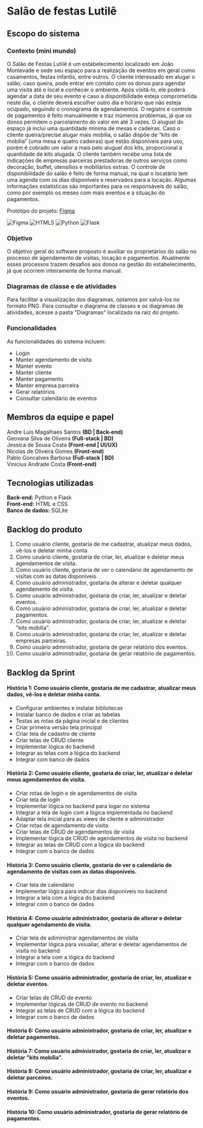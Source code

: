 # Salão de festas Lutilê
## Escopo do sistema
### Contexto (mini mundo)
O Salão de Festas Lutilê é um estabelecimento localizado em João Monlevade e sede seu espaço para a realização de eventos em geral como casamentos, festas infantis, entre outros. O cliente interessado em alugar o salão, caso queira, pode entrar em contato com os donos para agendar uma visita até o local e conhecer o ambiente. Após visitá-lo, ele poderá agendar a data de seu evento e caso a disponibilidade esteja comprometida neste dia, o cliente deverá escolher outro dia e horário que não esteja ocupado, seguindo o cronograma de agendamentos. O registro e controle de pagamentos é feito manualmente e traz inúmeros problemas, já que os donos permitem o parcelamento do valor em até 3 vezes. O aluguel do espaço já inclui uma quantidade mínima de mesas e cadeiras. Caso o cliente queira/precise alugar mais mobília, o salão dispõe de “kits de mobília” (uma mesa e quatro cadeiras) que estão disponíveis para uso, porém é cobrado um valor a mais pelo aluguel dos kits, proporcional à quantidade de kits alugada. O cliente também recebe uma lista de indicações de empresas parceiras prestadoras de outros serviços como decoração, buffet, utensílios e mobiliários extras. O controle de disponibilidade do salão é feito de forma manual, na qual o locatário tem uma agenda com os dias disponíveis e reservados para a locação. Algumas informações estatísticas são importantes para os responsáveis do salão, como por exemplo os meses com mais eventos e a situação do pagamentos.

Protótipo do projeto: [Figma](https://www.figma.com/design/3fbXBYaMHcIvfDEajtjQVN/Sal%C3%A3o-de-Festas-Lutil%C3%AA?node-id=1-2&node-type=frame&t=z4tsD4EOVi3sIRS4-0) 

![Figma](https://img.shields.io/badge/figma-%23F24E1E.svg?style=for-the-badge&logo=figma&logoColor=white)
![HTML5](https://img.shields.io/badge/html5-%23E34F26.svg?style=for-the-badge&logo=html5&logoColor=white)
![Python](https://img.shields.io/badge/python-3670A0?style=for-the-badge&logo=python&logoColor=ffdd54)
![Flask](https://img.shields.io/badge/flask-%23000.svg?style=for-the-badge&logo=flask&logoColor=white)

### Objetivo
O objetivo geral do software proposto é auxiliar os proprietários do salão no processo de agendamento de visitas, locação e pagamentos. Atualmente esses processos trazem desafios aos donos na gestão do estabelecimento, já que ocorrem inteiramente de forma manual.

### Diagramas de classe e de atividades
Para facilitar a visualização dos diagramas, optamos por salvá-los no formato PNG. Para consultar o diagrama de classes e os diagramas de atividades, acesse a pasta "Diagramas" localizada na raiz do projeto.

### Funcionalidades
As funcionalidades do sistema incluem:
- Login
- Manter agendamento de visita
- Manter evento
- Manter cliente
- Manter pagamento
- Manter empresa parceira
- Gerar relatórios
- Consultar calendário de eventos

## Membros da equipe e papel
Andre Luis Magalhaes Santos **(BD | Back-end)**<br/> 
Geovana Silva de Oliveira **(Full-stack | BD)**<br/> 
Jessica de Sousa Costa **(Front-end | UI/UX)**<br/> 
Nicolas de Oliveira Gomes **(Front-end)**<br/> 
Pablo Goncalves Barbosa **(Full-stack | BD)**<br/> 
Vinicius Andrade Costa **(Front-end)**<br/> 

## Tecnologias utilizadas
**Back-end:** Python e Flask<br/>
**Front-end:** HTML e CSS<br/>
**Banco de dados:** SQLite<br/>

## Backlog do produto
1. Como usuário cliente, gostaria de me cadastrar, atualizar meus dados, vê-los e deletar minha conta. 
2. Como usuário cliente, gostaria de criar, ler, atualizar e deletar meus agendamentos de visita.
3. Como usuário cliente, gostaria de ver o calendário de agendamento de visitas com as datas disponíveis.
4. Como usuário administrador, gostaria de alterar e deletar qualquer agendamento de visita.
5. Como usuário administrador, gostaria de criar, ler, atualizar e deletar eventos.
6. Como usuário administrador, gostaria de criar, ler, atualizar e deletar pagamentos.
7. Como usuário administrador, gostaria de criar, ler, atualizar e deletar "kits mobília".
8. Como usuário administrador, gostaria de criar, ler, atualizar e deletar empresas parceiras.
9. Como usuário administrador, gostaria de gerar relatório dos eventos.
10. Como usuário administrador, gostaria de gerar relatório de pagamentos.

## Backlog da Sprint
#### História 1: Como usuário cliente, gostaria de me cadastrar, atualizar meus dados, vê-los e deletar minha conta.
- Configurar ambientes e instalar bibliotecas
- Instalar banco de dados e criar as tabelas
- Testas as rotas da página inicial e de clientes
- Criar primeira versão tela principal
- Criar tela de cadastro de cliente
- Criar telas de CRUD cliente 
- Implementar lógica do backend
- Integrar as telas com a lógica do backend
- Integrar com banco de dados
  
#### História 2: Como usuário cliente, gostaria de criar, ler, atualizar e deletar meus agendamentos de visita.
- Criar rotas de login e de agendamentos de visita
- Criar tela de login
- Implementar lógica no backend para logar no sistema
- Integrar a tela de login com a lógica implementada no backend
- Adaptar tela inicial para as views de cliente e administrador
- Criar rotas de agendamento de visita
- Criar telas de CRUD de agendamentos de visita
- Implementar lógica de CRUD de agendamentos de visita no backend
- Integrar as telas de CRUD com a lógica do backend
- Integrar com o banco de dados
  
#### História 3: Como usuário cliente, gostaria de ver o calendário de agendamento de visitas com as datas disponíveis.
- Criar tela de calendário
- Implementar lógica para indicar dias disponíveis no backend
- Integrar a tela com a lógica do backend
- Integrar com o banco de dados

#### História 4: Como usuário administrador, gostaria de alterar e deletar qualquer agendamento de visita.
- Criar tela de adiministrar agendamentos de visita
- Implementar lógica para vsiualiar, alterar e deletar agendamentos de visita no backend
- Integrar a tela com a lógica do backend
- Integrar com o banco de dados
  
#### História 5: Como usuário administrador, gostaria de criar, ler, atualizar e deletar eventos.
- Criar telas de CRUD de evento
- Implementar lógicas de CRUD de evento no backend
- Integrar as telas de CRUD com a lógica do backend
- Integrar com o banco de dados
  
#### História 6: Como usuário administrador, gostaria de criar, ler, atualizar e deletar pagamentos.
#### História 7: Como usuário administrador, gostaria de criar, ler, atualizar e deletar "kits mobília".
#### História 8: Como usuário administrador, gostaria de criar, ler, atualizar e deletar parceiros.
#### História 9: Como usuário administrador, gostaria de gerar relatório dos eventos. 
#### História 10: Como usuário administrador, gostaria de gerar relatório de pagamentos.

